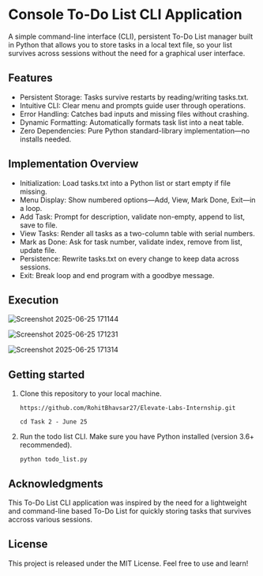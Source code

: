 # Console To-Do List CLI Application
A simple command-line interface (CLI), persistent To-Do List manager built in Python that allows you to store tasks in a local text file, so your list survives across sessions without the need for a graphical user interface.

## Features
- Persistent Storage: Tasks survive restarts by reading/writing tasks.txt.
- Intuitive CLI: Clear menu and prompts guide user through operations.
- Error Handling: Catches bad inputs and missing files without crashing.
- Dynamic Formatting: Automatically formats task list into a neat table.
- Zero Dependencies: Pure Python standard-library implementation—no installs needed.


## Implementation Overview
- Initialization: Load tasks.txt into a Python list or start empty if file missing.
- Menu Display: Show numbered options—Add, View, Mark Done, Exit—in a loop.
- Add Task: Prompt for description, validate non-empty, append to list, save to file.
- View Tasks: Render all tasks as a two-column table with serial numbers.
- Mark as Done: Ask for task number, validate index, remove from list, update file.
- Persistence: Rewrite tasks.txt on every change to keep data across sessions.
- Exit: Break loop and end program with a goodbye message.

## Execution
![Screenshot 2025-06-25 171144](https://github.com/user-attachments/assets/1a6c866e-9b46-45b3-bbac-6caf0c50ae48)

![Screenshot 2025-06-25 171231](https://github.com/user-attachments/assets/7ad7f37c-09e7-47ce-b5db-5f6ef9c65220)

![Screenshot 2025-06-25 171314](https://github.com/user-attachments/assets/655ea720-2b2b-4922-9f8c-c32a381de293)

## Getting started
1. Clone this repository to your local machine.

   ```
   https://github.com/RohitBhavsar27/Elevate-Labs-Internship.git
   ```

   ```
   cd Task 2 - June 25
   ```

3. Run the todo list CLI.
   Make sure you have Python installed (version 3.6+ recommended).

   ```
   python todo_list.py
   ```

## Acknowledgments
This To-Do List CLI application was inspired by the need for a lightweight and command-line based To-Do List for quickly storing tasks that survives accross various sessions.

## License
This project is released under the MIT License. Feel free to use and learn!

